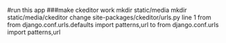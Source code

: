 #run this app
###make ckeditor work
mkdir static/media
mkdir static/media/ckeditor
change site-packages/ckeditor/urls.py line 1 from
        from django.conf.urls.defaults import patterns,url
to
        from django.conf.urls import patterns,url
